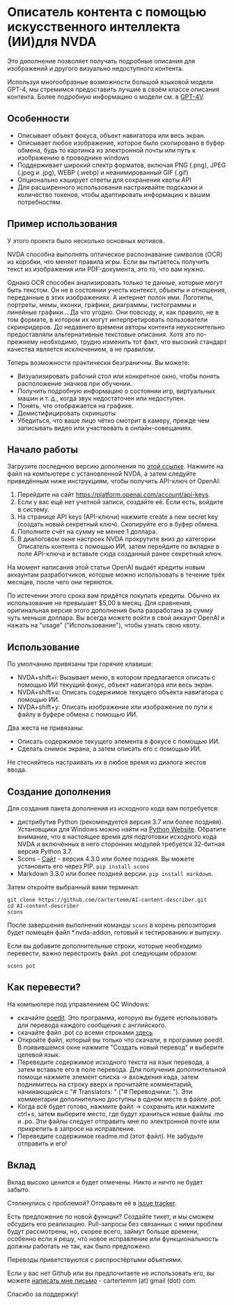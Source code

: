 # Описатель контента с помощью искусственного интеллекта (ИИ)для NVDA

Это дополнение позволяет получать подробные описания для изображений и другого визуально недоступного контента.

Используя многообразные возможности большой языковой модели GPT-4, мы стремимся предоставить лучшие в своём классе описания контента. Более подробную информацию о модели см. в [GPT-4V](https://openai.com/research/gpt-4v-system-card).

## Особенности

* Описывает объект фокуса, объект навигатора или весь экран.
* Описывает любое изображение, которое было скопировано в буфер обмена, будь то картинка из электронной почты или путь к изображению в проводнике windows
* Поддерживает широкий спектр форматов, включая PNG (.png), JPEG (.jpeg и .jpg), WEBP (.webp) и неанимированный GIF (.gif)
* Опционально кэширует ответы для сохранения квоты API
* Для расширенного использования настраивайте подсказки и количество токенов, чтобы адаптировать информацию к вашим потребностям.

## Пример использования

У этого проекта было несколько основных мотивов.

NVDA способна выполнять оптическое распознавание символов (OCR) из коробки, что меняет правила игры. Если вы пытаетесь получить текст из изображения или PDF-документа, это то, что вам нужно.

Однако OCR способен анализировать только те данные, которые *могут* быть текстом. Он не в состоянии учесть контекст, объекты и отношения, переданные в этих изображениях. А интернет полон ими. Логотипы, портреты, мемы, иконки, графики, диаграммы, гистограммы и линейные графики... Да что угодно. Они повсюду, и, как правило, не в том формате, в котором их могут интерпретировать пользователи скринридеров.
До недавнего времени авторы контента неукоснительно предоставляли альтернативные текстовые описания. Хотя это по-прежнему необходимо, трудно изменить тот факт, что высокий стандарт качества является исключением, а не правилом.

Теперь возможности практически безграничны. Вы можете:

* Визуализировать рабочий стол или конкретное окно, чтобы понять расположение значков при обучении.
* Получить подробную информацию о состоянии игр, виртуальных машин и т. д., когда звук недостаточен или недоступен.
* Понять, что отображается на графике.
* Демистифицировать скриншоты
* Убедиться, что ваше лицо чётко смотрит в камеру, прежде чем записывать видео или участвовать в онлайн-совещаниях.

## Начало работы

Загрузите последнюю версию дополнения по [этой ссылке](https://github.com/cartertemm/AI-content-describer/releases/latest/). Нажмите на файл на компьютере с установленной NVDA, а затем следуйте приведённым ниже инструкциям, чтобы получить API-ключ от OpenAI:

1. Перейдите на сайт https://platform.openai.com/account/api-keys.
2. Если у вас ещё нет учетной записи, создайте её. Если есть, войдите в систему.
3. На странице  API keys (API-ключи) нажмите create a new secret key (создать новый секретный ключ). Скопируйте его в буфер обмена.
4. Пополните счёт на сумму не менее 1 доллара.
5. В диалоговом окне настроек NVDA прокрутите вниз до категории Описатель контента с помощью ИИ, затем перейдите по вкладке в поле API-ключа и вставьте сюда созданный ранее секретный ключ.

На момент написания этой статьи OpenAI выдаёт кредиты новым аккаунтам разработчиков, которые можно использовать в течение трёх месяцев, после чего они теряются.

По истечении этого срока вам придётся покупать кредиты. Обычно их использование не превышает $5,00 в месяц. Для сравнения, оригинальная версия этого дополнения была разработана за сумму чуть меньше доллара. Вы всегда можете войти в свой аккаунт OpenAI и нажать на "usage" ("Использование"), чтобы узнать свою квоту.

## Использование

По умолчанию привязаны три горячие клавиши:

* NVDA+shift+i: Вызывает меню, в котором предлагается описать с помощью ИИ текущий фокус, объект навигатора или весь экран.
* NVDA+shift+u: Описать содержимое текущего объекта навигатора с помощью ИИ.
* NVDA+shift+y: Описать изображение или изображение по пути к файлу  в буфере обмена с помощью ИИ.

Два жеста не привязаны:

* Описать содержимое текущего элемента в фокусе с помощью ИИ.
* Сделать снимок экрана, а затем описать его с помощью ИИ.

Не стесняйтесь настраивать их в любое время из диалога  жестов ввода.

## Создание дополнения

Для создания пакета дополнения из исходного кода вам потребуется:

* дистрибутив Python (рекомендуется версия 3.7 или более поздняя). Установщики для Windows можно найти на [Python Website](https://www.python.org). Обратите внимание, что в настоящее время для подготовки исходного кода NVDA и включённых в него сторонних модулей требуется 32-битная версия Python 3.7.
* Scons - [Сайт](https://www.scons.org/) - версия 4.3.0 или более поздняя. Вы можете установить его через PIP. `pip install scons`
* Markdown 3.3.0 или более поздней версии. `pip install markdown`.

Затем откройте выбранный вами терминал:

```
git clone https://github.com/cartertemm/AI-content-describer.git
cd AI-content-describer
scons
```

После завершения выполнения команды `scons` в корень репозитория будет помещён файл *.nvda-addon, готовый к тестированию и выпуску.

Если вы добавите дополнительные строки, которые необходимо перевести, важно перестроить файл .pot следующим образом:

```
scons pot
```

## Как перевести?

На компьютере под управлением ОС Windows:

* скачайте [poedit](https://poedit.net/). Это программа, которую вы будете использовать для перевода каждого сообщения с английского.
* скачайте файл .pot со всеми строками [здесь](https://raw.githubusercontent.com/cartertemm/AI-content-describer/main/AIContentDescriber.pot)
* Откройте файл, который вы только что скачали, в программе poedit. В появившемся окне нажмите "Создать новый перевод" и выберите целевой язык.
* Переведите содержимое исходного текста на язык перевода, а затем вставьте его в поле перевода. Для получения дополнительной помощи нажмите элемент списка -> вхождения кода, затем поднимитесь на строку вверх и прочитайте комментарий, начинающийся с "# Translators: " ("# Переводчики: "). Эти комментарии дополнительно доступны в одном месте в файле .pot.
* Когда всё будет готово, нажмите файл -> сохранить или нажмите ctrl+s, затем выберите место, где будут храниться новые файлы .mo и .po. Эти файлы следует отправить мне по электронной почте или прикрепить в запросе на исправление.
* Переведите содержимое readme.md (этот файл). Не забудьте отправить и его!

## Вклад

Вклад высоко ценится и будет отмечены. Никто и ничто не будет забыто.

Столкнулись с проблемой? Отправьте её в [issue tracker](https://github.com/cartertemm/AI-content-describer/issues).

Есть предложение по новой функции? Создайте тикет, и мы сможем обсудить его реализацию. Pull-запросы без связанных с ними проблем будут рассмотрены, но, скорее всего, займут больше времени, особенно если я решу, что новое исправление или функциональность должны работать не так, как было предложено.

Переводы приветствуются с распростёртыми объятиями.

Если у вас нет Github или вы предпочитаете не использовать его, вы можете [написать мне письмо](mailto:cartertemm@gmail.com) - cartertemm (at) gmail (dot) com.

Спасибо за поддержку!
